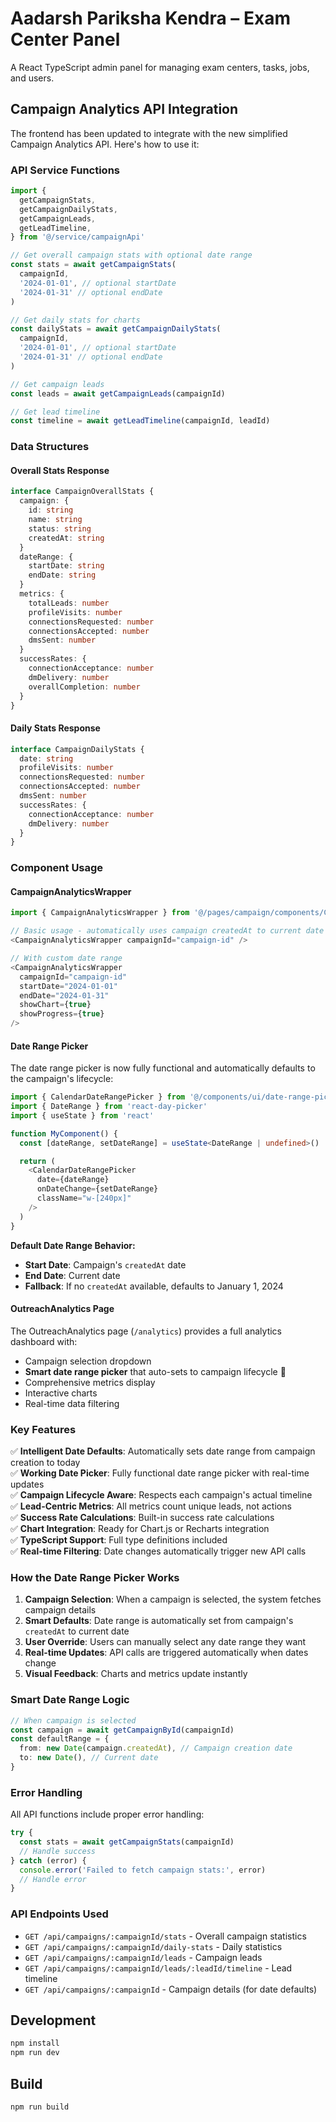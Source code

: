 # Aadarsh Pariksha Kendra – Exam Center Panel

A React TypeScript admin panel for managing exam centers, tasks, jobs, and users.

## Campaign Analytics API Integration

The frontend has been updated to integrate with the new simplified Campaign Analytics API. Here's how to use it:

### API Service Functions

```typescript
import {
  getCampaignStats,
  getCampaignDailyStats,
  getCampaignLeads,
  getLeadTimeline,
} from '@/service/campaignApi'

// Get overall campaign stats with optional date range
const stats = await getCampaignStats(
  campaignId,
  '2024-01-01', // optional startDate
  '2024-01-31' // optional endDate
)

// Get daily stats for charts
const dailyStats = await getCampaignDailyStats(
  campaignId,
  '2024-01-01', // optional startDate
  '2024-01-31' // optional endDate
)

// Get campaign leads
const leads = await getCampaignLeads(campaignId)

// Get lead timeline
const timeline = await getLeadTimeline(campaignId, leadId)
```

### Data Structures

#### Overall Stats Response

```typescript
interface CampaignOverallStats {
  campaign: {
    id: string
    name: string
    status: string
    createdAt: string
  }
  dateRange: {
    startDate: string
    endDate: string
  }
  metrics: {
    totalLeads: number
    profileVisits: number
    connectionsRequested: number
    connectionsAccepted: number
    dmsSent: number
  }
  successRates: {
    connectionAcceptance: number
    dmDelivery: number
    overallCompletion: number
  }
}
```

#### Daily Stats Response

```typescript
interface CampaignDailyStats {
  date: string
  profileVisits: number
  connectionsRequested: number
  connectionsAccepted: number
  dmsSent: number
  successRates: {
    connectionAcceptance: number
    dmDelivery: number
  }
}
```

### Component Usage

#### CampaignAnalyticsWrapper

```typescript
import { CampaignAnalyticsWrapper } from '@/pages/campaign/components/CampaignAnalyticsWrapper'

// Basic usage - automatically uses campaign createdAt to current date
<CampaignAnalyticsWrapper campaignId="campaign-id" />

// With custom date range
<CampaignAnalyticsWrapper
  campaignId="campaign-id"
  startDate="2024-01-01"
  endDate="2024-01-31"
  showChart={true}
  showProgress={true}
/>
```

#### Date Range Picker

The date range picker is now fully functional and automatically defaults to the campaign's lifecycle:

```typescript
import { CalendarDateRangePicker } from '@/components/ui/date-range-picker'
import { DateRange } from 'react-day-picker'
import { useState } from 'react'

function MyComponent() {
  const [dateRange, setDateRange] = useState<DateRange | undefined>()

  return (
    <CalendarDateRangePicker
      date={dateRange}
      onDateChange={setDateRange}
      className="w-[240px]"
    />
  )
}
```

**Default Date Range Behavior:**

- **Start Date**: Campaign's `createdAt` date
- **End Date**: Current date
- **Fallback**: If no `createdAt` available, defaults to January 1, 2024

#### OutreachAnalytics Page

The OutreachAnalytics page (`/analytics`) provides a full analytics dashboard with:

- Campaign selection dropdown
- **Smart date range picker** that auto-sets to campaign lifecycle 🎉
- Comprehensive metrics display
- Interactive charts
- Real-time data filtering

### Key Features

✅ **Intelligent Date Defaults**: Automatically sets date range from campaign creation to today  
✅ **Working Date Picker**: Fully functional date range picker with real-time updates  
✅ **Campaign Lifecycle Aware**: Respects each campaign's actual timeline  
✅ **Lead-Centric Metrics**: All metrics count unique leads, not actions  
✅ **Success Rate Calculations**: Built-in success rate calculations  
✅ **Chart Integration**: Ready for Chart.js or Recharts integration  
✅ **TypeScript Support**: Full type definitions included  
✅ **Real-time Filtering**: Date changes automatically trigger new API calls

### How the Date Range Picker Works

1. **Campaign Selection**: When a campaign is selected, the system fetches campaign details
2. **Smart Defaults**: Date range is automatically set from campaign's `createdAt` to current date
3. **User Override**: Users can manually select any date range they want
4. **Real-time Updates**: API calls are triggered automatically when dates change
5. **Visual Feedback**: Charts and metrics update instantly

### Smart Date Range Logic

```typescript
// When campaign is selected
const campaign = await getCampaignById(campaignId)
const defaultRange = {
  from: new Date(campaign.createdAt), // Campaign creation date
  to: new Date(), // Current date
}
```

### Error Handling

All API functions include proper error handling:

```typescript
try {
  const stats = await getCampaignStats(campaignId)
  // Handle success
} catch (error) {
  console.error('Failed to fetch campaign stats:', error)
  // Handle error
}
```

### API Endpoints Used

- `GET /api/campaigns/:campaignId/stats` - Overall campaign statistics
- `GET /api/campaigns/:campaignId/daily-stats` - Daily statistics
- `GET /api/campaigns/:campaignId/leads` - Campaign leads
- `GET /api/campaigns/:campaignId/leads/:leadId/timeline` - Lead timeline
- `GET /api/campaigns/:campaignId` - Campaign details (for date defaults)

## Development

```bash
npm install
npm run dev
```

## Build

```bash
npm run build
```
